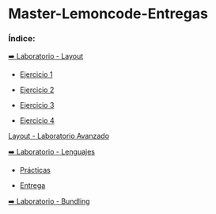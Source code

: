 # Master-Lemoncode-Entregas

### Índice:

<a href="https://github.com/Javilone/Master-Lemoncode-Entregas/tree/main/Modulo%2001">➡️ Laboratorio - Layout</a>

- <a href="https://github.com/Javilone/Master-Lemoncode-Entregas/tree/main/Modulo%2001/Laboratorio/Ejercicio%201">Ejercicio 1</a>

- <a href="https://github.com/Javilone/Master-Lemoncode-Entregas/tree/main/Modulo%2001/Laboratorio/Ejercicio%202">Ejercicio 2</a>

- <a href="https://github.com/Javilone/Master-Lemoncode-Entregas/tree/main/Modulo%2001/Laboratorio/Ejercicio%203">Ejercicio 3</a>

- <a href="https://github.com/Javilone/Master-Lemoncode-Entregas/tree/main/Modulo%2001/Laboratorio/Ejercicio%204">Ejercicio 4</a>

<a href="https://github.com/Javilone/Master-Lemoncode-Entregas/tree/main/Modulo%2001/Laboratorio%20Avanzado">Layout - Laboratorio Avanzado</a>

<a href="https://github.com/Javilone/Master-Lemoncode-Entregas/tree/main/Modulo%2002">➡️ Laboratorio - Lenguajes</a>

- <a href="https://github.com/Javilone/Master-Lemoncode-Entregas/tree/main/Modulo%2002/01_Prácticas">Prácticas</a>

- <a href="https://github.com/Javilone/Master-Lemoncode-Entregas/tree/main/Modulo%2002/02_Entregables">Entrega</a>

<a href="https://github.com/Javilone/Master-Lemoncode-Entregas/tree/main/Modulo%2003/TS%20React%20SASS%20Bootstrap">➡️ Laboratorio - Bundling</a>

